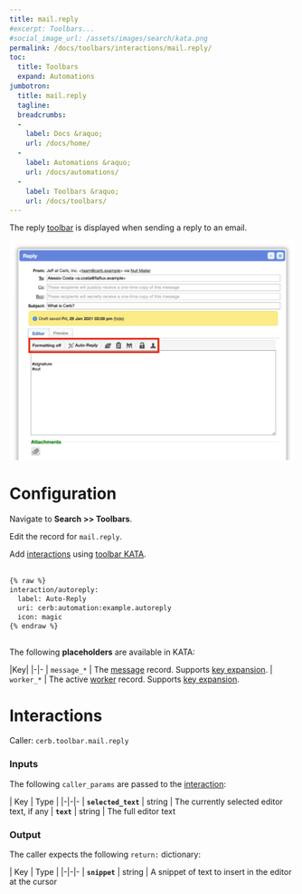 ```yaml
---
title: mail.reply
#excerpt: Toolbars...
#social_image_url: /assets/images/search/kata.png
permalink: /docs/toolbars/interactions/mail.reply/
toc:
  title: Toolbars
  expand: Automations
jumbotron:
  title: mail.reply
  tagline: 
  breadcrumbs:
  -
    label: Docs &raquo;
    url: /docs/home/
  -
    label: Automations &raquo;
    url: /docs/automations/
  -
    label: Toolbars &raquo;
    url: /docs/toolbars/
---
```


The reply [toolbar](/docs/toolbars/) is displayed when sending a reply to an email.

<div class="cerb-screenshot">
<img src="/assets/images/docs/toolbars/mail-reply.png" class="screenshot">
</div>

# Configuration

Navigate to **Search >> Toolbars**.

Edit the record for `mail.reply`.

Add [interactions](/docs/automations/triggers/interaction.worker/) using [toolbar KATA](/docs/toolbars/#kata).

<pre>
<code class="language-cerb">
{% raw %}
interaction/autoreply:
  label: Auto-Reply
  uri: cerb:automation:example.autoreply
  icon: magic
{% endraw %}
</code>
</pre>

The following **placeholders** are available in KATA:

|Key|
|-|-
| `message_*` | The [message](/docs/records/types/message/) record. Supports [key expansion](/docs/bots/behaviors/dictionaries/key-expansion/).
| `worker_*` | The active [worker](/docs/records/types/worker/) record. Supports [key expansion](/docs/bots/behaviors/dictionaries/key-expansion/).

# Interactions

Caller: `cerb.toolbar.mail.reply`

### Inputs

The following `caller_params` are passed to the [interaction](/docs/automations/triggers/interaction.worker/):

| Key | Type |
|-|-|-
| **`selected_text`** | string | The currently selected editor text, if any
| **`text`** | string | The full editor text

### Output

The caller expects the following `return:` dictionary:

| Key | Type |
|-|-|-
| **`snippet`** | string | A snippet of text to insert in the editor at the cursor
